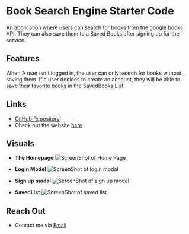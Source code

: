 # Book Search Engine Starter Code

An application where users can search for books from the google books API. They can also save them to a Saved Books after signing up for the service.

## Features
When A user isn't logged in, the user can only search for books without saving them.
If a user decides to create an account, they will be able to save their favorite books in the 
SavedBooks List.

## Links 
- [GitHub Repository](https://github.com/Makispear/Book-Search-Engine)
- Check out the website [here](https://salty-eyrie-18268.herokuapp.com/)

## Visuals
- **The Homepage**
![ScreenShot of Home Page](/assets/images/Homepage.jpg?raw=true)

- **Login Model**
![ScreenShot of login modal](/assets/images/login.jpg?raw=true)

- **Sign up modal**
![ScreenShot of sign up modal](/assets/images/signup.jpg?raw=true)

- **SavedList**
![ScreenShot of saved list](/assets/images/savedlist.jpg?raw=true)


## Reach Out
- Contact me via [Email](mailto:maki-miko@hotmail.com)



